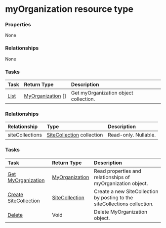 # myOrganization resource type



### Properties
None

### Relationships
None


### Tasks

| Task		   | Return Type	|Description|
|:---------------|:--------|:----------|
|[List](../api/myorganization_list.md) | [MyOrganization](myorganization.md) [] |Get myOrganization object collection. |

<!-- uuid: de0ee9d1-5221-4c5e-a540-6e3a943dd9d3
2015-10-09 18:16:07 UTC -->
### Relationships
| Relationship | Type	|Description|
|:---------------|:--------|:----------|
|siteCollections|[SiteCollection](sitecollection.md) collection| Read-only. Nullable.|

### Tasks

| Task		   | Return Type	|Description|
|:---------------|:--------|:----------|
|[Get MyOrganization](../api/myorganization_get.md) | [MyOrganization](myorganization.md) |Read properties and relationships of myOrganization object.|
|[Create SiteCollection](../api/myorganization_post_sitecollections.md) |[SiteCollection](sitecollection.md)| Create a new SiteCollection by posting to the siteCollections collection.|
|[Delete](../api/myorganization_delete.md) | Void	|Delete MyOrganization object. |

<!-- uuid: 746ed065-4f3f-42c9-945d-06eb95b98e56
2015-10-09 18:16:07 UTC -->